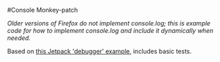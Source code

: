 #Console Monkey-patch

*Older versions of Firefox do not implement console.log; this is example code for
how to implement console.log and include it dynamically when needed.*

Based on [this Jetpack 'debugger' example](http://talkweb.eu/openweb/857), includes basic tests.

